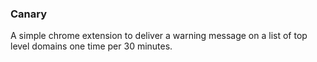 ### Canary

A simple chrome extension to deliver a warning message
on a list of top level domains one time per 30 minutes. 


